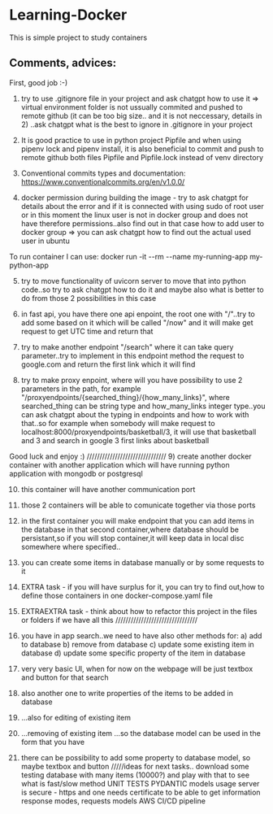 # Learning-Docker
This is simple project to study containers 

Comments, advices:
-------------------

First, good job :-)

1. try to use .gitignore file in your project and ask chatgpt how to use it
=> virtual environment folder is not ussually commited and pushed to remote github (it can be too big size.. and it is not neccessary, details in 2)
..ask chatgpt what is the best to ignore in .gitignore in your project

2. It is good practice to use in python project Pipfile and when using pipenv lock and pipenv install, it is also beneficial to commit and push to remote github both files Pipfile and Pipfile.lock instead of venv directory

3. Conventional commits types and documentation: https://www.conventionalcommits.org/en/v1.0.0/

4. docker permission during building the image - try to ask chatgpt for details about the error and if it is connected with using sudo of root user or in this moment the linux user is not in docker group and does not have therefore permissions..also find out in that case how to add user to docker group
=> you can ask chatgpt how to find out the actual used user in ubuntu


To run container I can use: docker run -it --rm --name my-running-app my-python-app

5. try to move functionality of uvicorn server to move that into python code..so try to ask chatgpt how to do it and maybe also what is better to do from those 2 possibilities in this case

6. in fast api, you have there one api enpoint, the root one with "/"..try to add some based on it which will be called "/now" and it will make get request to get UTC time and return that

7. try to make another endpoint "/search" where it can take query parameter..try to implement in this endpoint method the request to google.com and return the first link which it will find

8. try to make proxy enpoint, where will you have possibility to use 2 parameters in the path, for example "/proxyendpoints/{searched_thing}/{how_many_links}", where searched_thing can be string type and how_many_links integer type..you can ask chatgpt about the typing in endpoints and how to work with that..so for example when somebody will make request to localhost:8000/proxyendpoints/basketball/3, it will use that basketball and 3 and search in google 3 first links about basketball

Good luck and enjoy :)
///////////////////////////////
9) create another docker container with another application which will have running python application with mongodb or postgresql

10) this container will have another communication port

11) those 2 containers will be able to comunicate together via those ports

12) in the first container you will make endpoint that you can add items in the database in that second container,where database should be persistant,so if you will stop container,it will keep data in local disc somewhere where specified..

13) you can create some items in database manually or by some requests to it

14) EXTRA task - if you will have surplus for it, you can try to find out,how to define those containers in one docker-compose.yaml file

15) EXTRAEXTRA task - think about how to refactor this project in the files or folders if we have all this
////////////////////////////////
16) you have in app search..we need to have also other methods for:
    a) add to database
    b) remove from database
    c) update some existing item in database
    d) update some specific property of the item in database
17) very very basic UI, when for now on the webpage will be just textbox and button for that search
18)  also another one to write properties of the items to be added in database
19) ...also for editing of existing item
20) ...removing of existing item
...so the database model can be used in the form that you have
21) there can be possibility to add some property to database model, so maybe textbox and button
/////ideas for next tasks..
download some testing database with many items (10000?) and play with that to see what is fast/slow method
UNIT TESTS
PYDANTIC models usage
server is secure - https and one needs certificate to be able to get information
response modes, requests models
AWS
CI/CD pipeline
